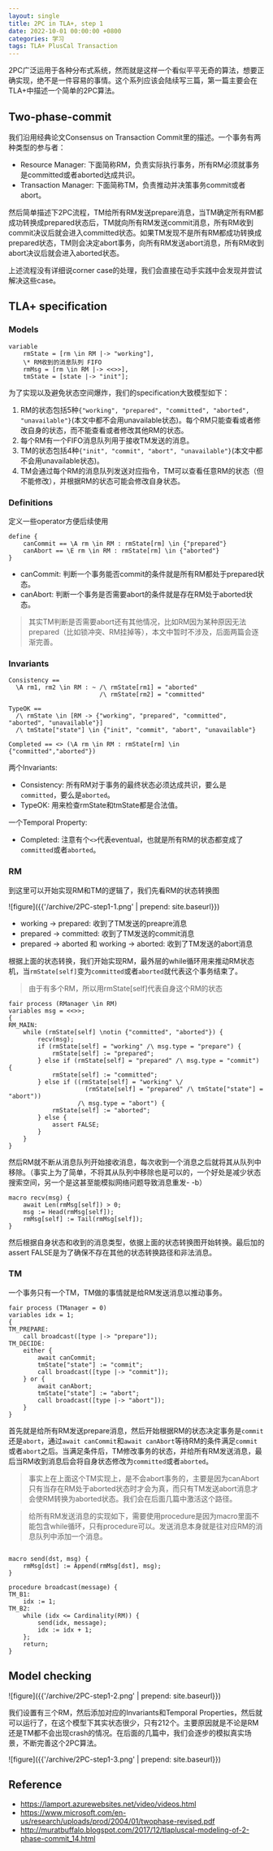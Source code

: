 ```yaml
---
layout: single
title: 2PC in TLA+, step 1
date: 2022-10-01 00:00:00 +0800
categories: 学习
tags: TLA+ PlusCal Transaction
---
```


2PC广泛运用于各种分布式系统，然而就是这样一个看似平平无奇的算法，想要正确实现，绝不是一件容易的事情。这个系列应该会陆续写三篇，第一篇主要会在TLA+中描述一个简单的2PC算法。

## Two-phase-commit

我们沿用经典论文Consensus on Transaction Commit里的描述。一个事务有两种类型的参与者：

- Resource Manager: 下面简称RM，负责实际执行事务，所有RM必须就事务是committed或者aborted达成共识。
- Transaction Manager: 下面简称TM，负责推动并决策事务commit或者abort。

然后简单描述下2PC流程，TM给所有RM发送prepare消息，当TM确定所有RM都成功转换成prepared状态后，TM就向所有RM发送commit消息，所有RM收到commit决议后就会进入committed状态。如果TM发现不是所有RM都成功转换成prepared状态，TM则会决定abort事务，向所有RM发送abort消息，所有RM收到abort决议后就会进入aborted状态。

上述流程没有详细说corner case的处理，我们会直接在动手实践中会发现并尝试解决这些case。

## TLA+ specification

### Models

```
variable
    rmState = [rm \in RM |-> "working"],
    \* RM收到的消息队列 FIFO
    rmMsg = [rm \in RM |-> <<>>],
    tmState = [state |-> "init"];
```

为了实现以及避免状态空间爆炸，我们的specification大致模型如下：

1. RM的状态包括5种`{"working", "prepared", "committed", "aborted", "unavailable"}`(本文中都不会用unavailable状态)。每个RM只能查看或者修改自身的状态，而不能查看或者修改其他RM的状态。
2. 每个RM有一个FIFO消息队列用于接收TM发送的消息。
3. TM的状态包括4种`{"init", "commit", "abort", "unavailable"}`(本文中都不会用unavailable状态)。
4. TM会通过每个RM的消息队列发送对应指令，TM可以查看任意RM的状态（但不能修改），并根据RM的状态可能会修改自身状态。

### Definitions

定义一些operator方便后续使用

```
define {
    canCommit == \A rm \in RM : rmState[rm] \in {"prepared"}
    canAbort == \E rm \in RM : rmState[rm] \in {"aborted"}
}
```

- canCommit: 判断一个事务能否commit的条件就是所有RM都处于prepared状态。
- canAbort: 判断一个事务是否需要abort的条件就是存在RM处于aborted状态。

> 其实TM判断是否需要abort还有其他情况，比如RM因为某种原因无法prepared（比如锁冲突、RM挂掉等），本文中暂时不涉及，后面两篇会逐渐完善。
> 

### Invariants

```
Consistency ==
  \A rm1, rm2 \in RM : ~ /\ rmState[rm1] = "aborted"
                         /\ rmState[rm2] = "committed"

TypeOK ==
  /\ rmState \in [RM -> {"working", "prepared", "committed", "aborted", "unavailable"}]
  /\ tmState["state"] \in {"init", "commit", "abort", "unavailable"}

Completed == <> (\A rm \in RM : rmState[rm] \in {"committed","aborted"})
```

两个Invariants:

- Consistency: 所有RM对于事务的最终状态必须达成共识，要么是`committed`，要么是`aborted`。
- TypeOK: 用来检查rmState和tmState都是合法值。

一个Temporal Property:

- Completed: 注意有个`<>`代表eventual，也就是所有RM的状态都变成了`committed`或者`aborted`。

### RM

到这里可以开始实现RM和TM的逻辑了，我们先看RM的状态转换图

![figure]({{'/archive/2PC-step1-1.png' | prepend: site.baseurl}})

- working → prepared: 收到了TM发送的preapre消息
- prepared → committed: 收到了TM发送的commit消息
- prepared → aborted 和 working → aborted: 收到了TM发送的abort消息

根据上面的状态转换，我们开始实现RM，最外层的while循环用来推动RM状态机，当`rmState[self]`变为`committed`或者`aborted`就代表这个事务结束了。

> 由于有多个RM，所以用rmState[self]代表自身这个RM的状态
> 

```
fair process (RManager \in RM)
variables msg = <<>>;
{
RM_MAIN:
    while (rmState[self] \notin {"committed", "aborted"}) {
        recv(msg);
        if (rmState[self] = "working" /\ msg.type = "prepare") {
            rmState[self] := "prepared";
        } else if (rmState[self] = "prepared" /\ msg.type = "commit") {
            rmState[self] := "committed";
        } else if ((rmState[self] = "working" \/
                     (rmState[self] = "prepared" /\ tmState["state"] = "abort"))
                   /\ msg.type = "abort") {
            rmState[self] := "aborted";
        } else {
            assert FALSE;
        }
    }
}
```

然后RM就不断从消息队列开始接收消息，每次收到一个消息之后就将其从队列中移除。（事实上为了简单，不将其从队列中移除也是可以的，一个好处是减少状态搜索空间，另一个是这甚至能模拟网络问题导致消息重发- -b）

```
macro recv(msg) {
    await Len(rmMsg[self]) > 0;
    msg := Head(rmMsg[self]);
    rmMsg[self] := Tail(rmMsg[self]);
}
```

然后根据自身状态和收到的消息类型，依据上面的状态转换图开始转换。最后加的assert FALSE是为了确保不存在其他的状态转换路径和非法消息。

### TM

一个事务只有一个TM，TM做的事情就是给RM发送消息以推动事务。

```
fair process (TManager = 0)
variables idx = 1;
{
TM_PREPARE:
    call broadcast([type |-> "prepare"]);
TM_DECIDE:
    either {
        await canCommit;
        tmState["state"] := "commit";
        call broadcast([type |-> "commit"]);
    } or {
        await canAbort;
        tmState["state"] := "abort";
        call broadcast([type |-> "abort"]);
    }
}
```

首先就是给所有RM发送prepare消息，然后开始根据RM的状态决定事务是`commit`还是`abort`，通过`await canCommit`和`await canAbort`等待RM的条件满足`commit`或者`abort`之后。当满足条件后，TM修改事务的状态，并给所有RM发送消息，最后当RM收到消息后会将自身状态修改为`committed`或者`aborted`。

> 事实上在上面这个TM实现上，是不会abort事务的，主要是因为canAbort只有当存在RM处于aborted状态时才会为真，而只有TM发送abort消息才会使RM转换为aborted状态。我们会在后面几篇中激活这个路径。
> 

> 给所有RM发送消息的实现如下，需要使用procedure是因为macro里面不能包含while循环，只有procedure可以。发送消息本身就是往对应RM的消息队列中添加一个消息。
> 

```

macro send(dst, msg) {
    rmMsg[dst] := Append(rmMsg[dst], msg);
}

procedure broadcast(message) {
TM_B1:
    idx := 1;
TM_B2:
    while (idx <= Cardinality(RM)) {
        send(idx, message);
        idx := idx + 1;
    };
    return;
}
```

## Model checking

![figure]({{'/archive/2PC-step1-2.png' | prepend: site.baseurl}})

我们设置有三个RM，然后添加对应的Invariants和Temporal Properties，然后就可以运行了，在这个模型下其实状态很少，只有212个。主要原因就是不论是RM还是TM都不会出现crash的情况。在后面的几篇中，我们会逐步的模拟真实场景，不断完善这个2PC算法。

![figure]({{'/archive/2PC-step1-3.png' | prepend: site.baseurl}})

## Reference

- <https://lamport.azurewebsites.net/video/videos.html>
- <https://www.microsoft.com/en-us/research/uploads/prod/2004/01/twophase-revised.pdf>
- <http://muratbuffalo.blogspot.com/2017/12/tlapluscal-modeling-of-2-phase-commit_14.html>
